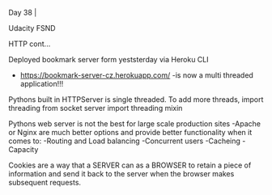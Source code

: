 Day 38 | 

Udacity FSND

HTTP cont...

Deployed bookmark server form yeststerday via Heroku CLI
- https://bookmark-server-cz.herokuapp.com/
    -is now a multi threaded application!!!

Pythons built in HTTPServer is single threaded. To add more threads, import threading from socket server import threading mixin

Pythons web server is not the best for large scale production sites
    -Apache or Nginx are much better options and provide better functionality when it comes to:
        -Routing and Load balancing
        -Concurrent users
        -Cacheing
        -Capacity

Cookies are a way that a SERVER can as a BROWSER to retain a piece of information and send it back to the server when the browser makes subsequent requests.

